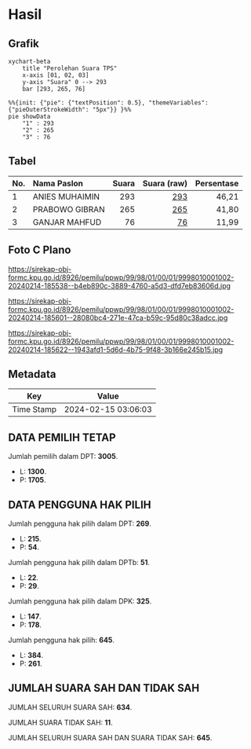 # Hasil

## Grafik

```mermaid
xychart-beta
    title "Perolehan Suara TPS"
    x-axis [01, 02, 03]
    y-axis "Suara" 0 --> 293
    bar [293, 265, 76]
```

```mermaid
%%{init: {"pie": {"textPosition": 0.5}, "themeVariables": {"pieOuterStrokeWidth": "5px"}} }%%
pie showData
    "1" : 293
    "2" : 265
    "3" : 76
```

## Tabel

| No. | Nama Paslon    | Suara | Suara (raw) | Persentase |
|:--- |:-------------- | -----:| -----------:| ----------:|
| 1   | ANIES MUHAIMIN | 293   | [293][p-1]  | 46,21      |
| 2   | PRABOWO GIBRAN | 265   | [265][p-2]  | 41,80      |
| 3   | GANJAR MAHFUD  | 76    | [76][p-3]   | 11,99      |


[p-1]: https://github.com/gigit-pemilu/pemilu-2024-99-luar-negeri/blob/main/pilpres/hitung-suara/sub/99-luar-negeri/sub/98-riyadh-arab-saudi/sub/01-riyadh-arab-saudi/sub/0001-riyadh-arab-saudi/sub/002-tps-001/sub/paslon-1.txt
[p-2]: https://github.com/gigit-pemilu/pemilu-2024-99-luar-negeri/blob/main/pilpres/hitung-suara/sub/99-luar-negeri/sub/98-riyadh-arab-saudi/sub/01-riyadh-arab-saudi/sub/0001-riyadh-arab-saudi/sub/002-tps-001/sub/paslon-2.txt
[p-3]: https://github.com/gigit-pemilu/pemilu-2024-99-luar-negeri/blob/main/pilpres/hitung-suara/sub/99-luar-negeri/sub/98-riyadh-arab-saudi/sub/01-riyadh-arab-saudi/sub/0001-riyadh-arab-saudi/sub/002-tps-001/sub/paslon-3.txt

## Foto C Plano

https://sirekap-obj-formc.kpu.go.id/8926/pemilu/ppwp/99/98/01/00/01/9998010001002-20240214-185538--b4eb890c-3889-4760-a5d3-dfd7eb83606d.jpg

https://sirekap-obj-formc.kpu.go.id/8926/pemilu/ppwp/99/98/01/00/01/9998010001002-20240214-185601--28080bc4-271e-47ca-b59c-95d80c38adcc.jpg

https://sirekap-obj-formc.kpu.go.id/8926/pemilu/ppwp/99/98/01/00/01/9998010001002-20240214-185622--1943afd1-5d6d-4b75-9f48-3b166e245b15.jpg


## Metadata

| Key        | Value               |
| ---------- | ------------------- |
| Time Stamp | 2024-02-15 03:06:03 |


## DATA PEMILIH TETAP

Jumlah pemilih dalam DPT: **3005**.
 * L: **1300**.
 * P: **1705**.

## DATA PENGGUNA HAK PILIH

Jumlah pengguna hak pilih dalam DPT: **269**.
 * L: **215**.
 * P: **54**.

Jumlah pengguna hak pilih dalam DPTb: **51**.
 * L: **22**.
 * P: **29**.

Jumlah pengguna hak pilih dalam DPK: **325**.
 * L: **147**.
 * P: **178**.

Jumlah pengguna hak pilih: **645**.
 * L: **384**.
 * P: **261**.

## JUMLAH SUARA SAH DAN TIDAK SAH

JUMLAH SELURUH SUARA SAH: **634**.

JUMLAH SUARA TIDAK SAH: **11**.

JUMLAH SELURUH SUARA SAH DAN SUARA TIDAK SAH: **645**.


